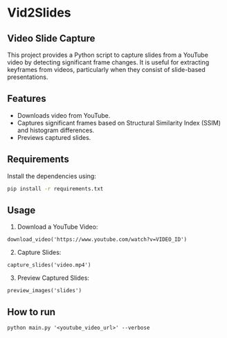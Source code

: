 # Vid2Slides

## Video Slide Capture

This project provides a Python script to capture slides from a YouTube video by detecting significant frame changes. It is useful for extracting keyframes from videos, particularly when they consist of slide-based presentations.

## Features
- Downloads video from YouTube.
- Captures significant frames based on Structural Similarity Index (SSIM) and histogram differences.
- Previews captured slides.

## Requirements
Install the dependencies using:
```bash
pip install -r requirements.txt
```

## Usage
1. Download a YouTube Video:
```
download_video('https://www.youtube.com/watch?v=VIDEO_ID')
```

2. Capture Slides:
```
capture_slides('video.mp4')
```

3. Preview Captured Slides:
```
preview_images('slides')
```

## How to run
```
python main.py '<youtube_video_url>' --verbose
```

